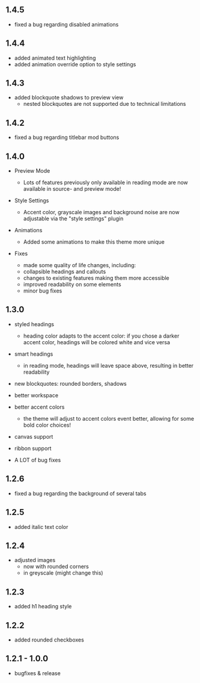 ## 1.4.5
+ fixed a bug regarding disabled animations

## 1.4.4
+ added animated text highlighting
+ added animation override option to style settings

## 1.4.3
+ added blockquote shadows to preview view
	+ nested blockquotes are not supported due to technical limitations

## 1.4.2
+ fixed a bug regarding titlebar mod buttons

## 1.4.0
+ Preview Mode
	+ Lots of features previously only available in reading mode are now available in source- and preview mode!

+ Style Settings
	+ Accent color, grayscale images and background noise are now adjustable via the "style settings" plugin

+ Animations
	+ Added some animations to make this theme more unique

+ Fixes
	+ made some quality of life changes, including:
	+ collapsible headings and callouts
	+ changes to existing features making them more accessible
	+ improved readability on some elements
	+ minor bug fixes

## 1.3.0
+ styled headings
	+ heading color adapts to the accent color: if you chose a darker accent color, headings will be colored white and vice versa

+ smart headings
	+ in reading mode, headings will leave space above, resulting in better readability

+ new blockquotes: rounded borders, shadows
+ better workspace
+ better accent colors
	+ the theme will adjust to accent colors event better, allowing for some bold color choices!

+ canvas support
+ ribbon support
+ A LOT of bug fixes


## 1.2.6
+ fixed a bug regarding the background of several tabs

## 1.2.5
+ added italic text color

## 1.2.4
+ adjusted images
	+ now with rounded corners
	+ in greyscale (might change this)

## 1.2.3
+ added h1 heading style

## 1.2.2
+ added rounded checkboxes

## 1.2.1 - 1.0.0
+ bugfixes & release
